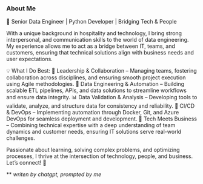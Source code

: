 ### About Me
👋 Senior Data Engineer | Python Developer | Bridging Tech & People

With a unique background in hospitality and technology, I bring strong interpersonal, and communication skills to the world of data engineering. My experience allows me to act as a bridge between IT, teams, and customers, ensuring that technical solutions align with business needs and user expectations.

💡 What I Do Best:
🚀 Leadership & Collaboration – Managing teams, fostering collaboration across disciplines, and ensuring smooth project execution using Agile methodologies.
🔧 Data Engineering & Automation – Building scalable ETL pipelines, APIs, and data solutions to streamline workflows and ensure data integrity.
📊 Data Validation & Analysis – Developing tools to validate, analyze, and structure data for consistency and reliability.
🔄 CI/CD & DevOps – Implementing automation through Docker, Git, and Azure DevOps for seamless deployment and development.
🤝 Tech Meets Business – Combining technical expertise with a deep understanding of team dynamics and customer needs, ensuring IT solutions serve real-world challenges.

Passionate about learning, solving complex problems, and optimizing processes, I thrive at the intersection of technology, people, and business. Let’s connect! 🚀

** *writen by chatgpt, prompted by me*

